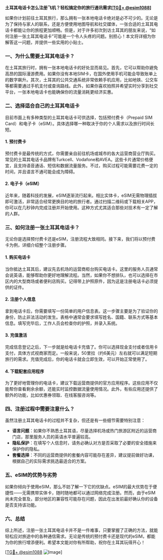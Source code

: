 **土耳其电话卡怎么注册飞机？轻松搞定你的旅行通讯需求[[TG💪+ @esim1088](https://t.me/s/esim1088)]**

如果你计划前往土耳其旅行，那么拥有一张本地电话卡绝对是必不可少的。无论是为了保持与家人的联系，还是方便使用地图导航和社交媒体，一张合适的土耳其电话卡都能让你的旅程更加顺畅。但是，对于许多初次到访土耳其的朋友来说，“如何注册一张土耳其电话卡”可能是一个令人头疼的问题。别担心！本文将详细为你解答这一问题，并提供一些实用的小贴士。

### 一、为什么需要土耳其电话卡？

在土耳其旅行时，拥有一张本地电话卡的好处显而易见。首先，它可以帮助你避免高昂的国际漫游费用。如果你没有本地SIM卡，在国外使用手机可能会导致账单上的数字飙升。其次，土耳其的公共交通系统非常依赖手机应用，比如地铁、公交车等都需要通过手机支付或查询路线。此外，如果你喜欢拍照并希望实时分享到社交平台，一张本地电话卡也能确保你的流量消耗更经济实惠。

### 二、选择适合自己的土耳其电话卡

目前市面上有多种类型的土耳其电话卡可供选择，包括预付费卡（Prepaid SIM Card）和电子卡（eSIM）。具体选择哪一种取决于你的个人需求以及旅行时间长短。

#### 1. 预付费卡

预付费卡是最传统的方式，你需要亲自前往机场或城市的各大运营商营业厅购买。常见的土耳其电话卡品牌有Turkcell、Vodafone和AVEA。这些卡片通常价格便宜，且支持语音通话、短信和数据流量服务。不过，购买过程可能需要花费一定的时间，并且语言不通可能会成为障碍。

#### 2. 电子卡（eSIM）

近年来，随着科技的发展，eSIM逐渐流行起来。相比实体卡，eSIM无需物理插拔即可激活，非常适合经常更换目的地的旅行者。通过扫描二维码或下载相关APP，你可以在几秒钟内完成注册并开始使用。这种方式尤其适合那些对技术有一定了解的人群。

### 三、如何注册一张土耳其电话卡？

无论你是选择预付费卡还是eSIM，注册流程大致相同。接下来，我们将以预付费卡为例，详细介绍整个注册步骤。

#### 1. 购买电话卡

当你抵达土耳其后，建议先去机场的运营商柜台购买电话卡。这里的服务人员通常会说英语，能够帮助你更好地理解流程。当然，如果你不想排队，也可以选择在市区内的大型商场或者便利店购买。记得带上护照原件，因为这是注册电话卡必须提供的证件。

#### 2. 注册个人信息

拿到电话卡后，你需要填写一份简单的用户信息表。这一步骤主要是为了验证你的身份，防止非法活动的发生。表格中通常会要求填写姓名、国籍、联系方式等基本信息。填写完毕后，工作人员会检查你的护照，并录入系统。

#### 3. 充值激活

完成信息登记之后，下一步就是给电话卡充值了。你可以选择现金支付或者信用卡支付，具体方式视商家而定。一般来说，50里拉（约6美元）左右就可以满足短期旅行的需求。充值完成后，你的电话卡就会立即生效，可以开始正常使用了。

#### 4. 下载配套应用程序

为了更好地管理你的电话卡，建议下载运营商提供的官方应用程序。这些应用不仅能帮你查看剩余余额，还能实时监控数据流量使用情况。此外，有些应用还提供了额外的功能，比如优惠券领取、在线客服咨询等。

### 四、注册过程中需要注意什么？

虽然注册土耳其电话卡的过程并不复杂，但还是有一些细节需要特别注意：

- **语言问题**：如果你不熟悉土耳其语，尽量选择机场或热门旅游区附近的运营商门店，那里服务人员的英语水平普遍较高。
- **隐私保护**：在填写个人信息时，请务必确认对方是否采取了必要的安全措施来保护你的隐私。
- **套餐选择**：不同的运营商提供的套餐内容可能存在差异，建议提前做好功课，根据自己的实际需求挑选最适合的方案。

### 五、eSIM的优势与劣势

如果你倾向于使用eSIM，那么不妨了解一下它的优缺点。eSIM的最大优势在于便捷性——无需携带实体卡，随时随地都可以通过网络完成注册。然而，由于eSIM尚未完全普及，部分地区的兼容性可能存在问题，因此在出发前最好确认你的设备是否支持该功能。

### 六、总结

综上所述，注册一张土耳其电话卡并不是一件难事，只要掌握了正确的方法，就能轻松应对旅途中的各种通信需求。无论是传统的预付费卡还是现代的eSIM，都能为你的旅行增添便利。希望本文能对你有所帮助，祝你在土耳其玩得开心！

[[TG💪+ @esim1088](https://t.me/s/esim1088) ![Image](https://i.postimg.cc/4NQfJmqS/Snipaste-2025-05-13-00-14-12.png)]